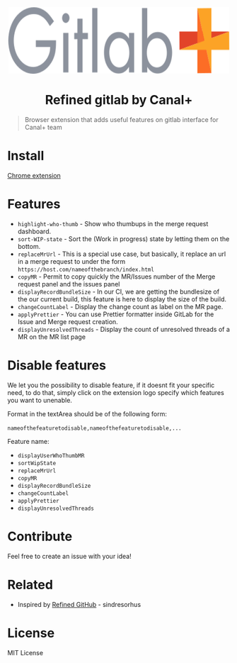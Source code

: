 <div align="center">
  <a href="https://github.com/canalplus">
    <img src="src/gitlab-logo.png" alt="canal logo" width="500" height="150">
  </a>
</div>

<h1 align="center">Refined gitlab by Canal+</h1>

> Browser extension that adds useful features on gitlab interface for Canal+ team

# Install

[Chrome extension](https://chrome.google.com/webstore/detail/refined-gitlab-by-canal%20/ikaokifbikfffdgfkbhogdibaddhjfad)

# Features

- `highlight-who-thumb` - Show who thumbups in the merge request dashboard.
- `sort-WIP-state` - Sort the (Work in progress) state by letting them on the bottom.
- `replaceMrUrl` - This is a special use case, but basically, it replace an url in a merge request to under the form `https://host.com/nameofthebranch/index.html`
- `copyMR` - Permit to copy quickly the MR/Issues number of the Merge request panel and the issues panel
- `displayRecordBundleSize` - In our CI, we are getting the bundlesize of the our current build, this feature is here to display the size of the build.
- `changeCountLabel` - Display the change count as label on the MR page.
- `applyPrettier` - You can use Prettier formatter inside GitLab for the Issue and Merge request creation.
- `displayUnresolvedThreads` - Display the count of unresolved threads of a MR on the MR list page

# Disable features

We let you the possibility to disable feature, if it doesnt fit your specific need, to do that, simply click on the extension logo specify which features you want to unenable.

Format in the textArea should be of the following form:

`nameofthefeaturetodisable,nameofthefeaturetodisable,...`

Feature name:

- `displayUserWhoThumbMR`
- `sortWipState`
- `replaceMrUrl`
- `copyMR`
- `displayRecordBundleSize`
- `changeCountLabel`
- `applyPrettier`
- `displayUnresolvedThreads`

# Contribute

Feel free to create an issue with your idea!

# Related

- Inspired by [Refined GitHub](https://github.com/sindresorhus/refined-github) - sindresorhus

# License

MIT License
